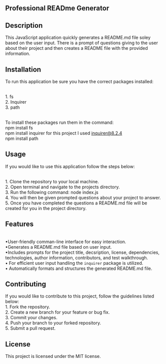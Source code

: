 ## Professional READme Generator

## Description

This JavaScript application quickly generates a README.md file soley based on the user input. There is a prompt of questions giving to the user about their project and then creates a README file with the provided information.

## Installation 

To run this application be sure you have the correct packages installed: 

<br> 1. fs
<br> 2. Inquirer 
<br> 3. path

<br> To install these packages run them in the command: 
<br> npm install fs
<br> npm install inquirer for this project I used inquirer@8.2.4
<br> npm install path

## Usage
If you would like to use this application follow the steps below:

<br> 1. Clone the repository to your local machine.
<br> 2. Open terminal and navigate to the projects directory.
<br> 3. Run the following command:  node index.js
<br> 4. You will then be given prompted questions about your project to answer.
<br> 5. Once you have completed the questions a README.md file will be created for you in the project directory.

## Features 
<br> •User-friendly comman-line interface for easy interaction.
<br> •Generates a README.md file based on user input.
<br> •Includes prompts for the project title, decsription, license, dependencies, technologies, author information, contributors, and test walkthrough.
<br> • For efficient user input handling the `inquirer` package is utilized.
<br> • Automatically formats and structures the generated README.md file.

## Contributing 

If you would like to contribute to this project, follow the guidelines listed below: 
<br> 1. Fork the repository.
<br> 2. Create a new branch for your feature or bug fix.
<br> 3. Commit your changes.
<br> 4. Push your branch to your forked repository. 
<br> 5. Submit a pull request.

## License
This project is licensed under the MIT license.